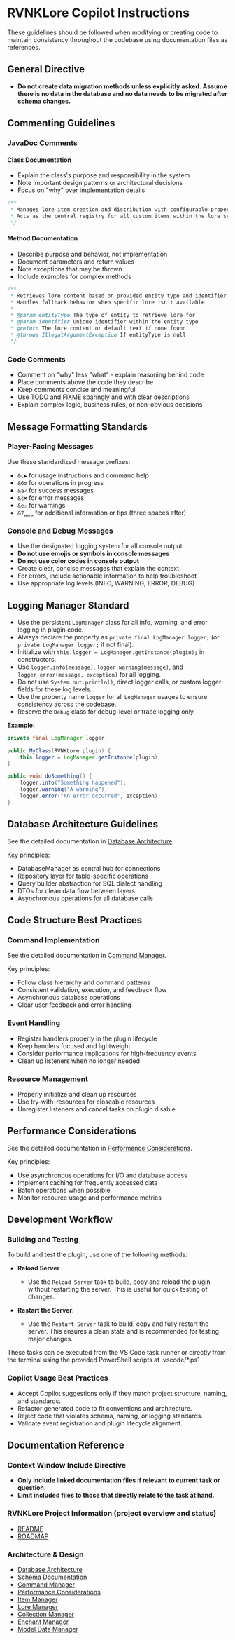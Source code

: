 # RVNKLore Copilot Instructions

These guidelines should be followed when modifying or creating code to maintain consistency throughout the codebase using documentation files as references.

## General Directive

- **Do not create data migration methods unless explicitly asked. Assume there is no data in the database and no data needs to be migrated after schema changes.**

## Commenting Guidelines

### JavaDoc Comments

#### Class Documentation

- Explain the class's purpose and responsibility in the system
- Note important design patterns or architectural decisions
- Focus on "why" over implementation details

```java
/**
 * Manages lore item creation and distribution with configurable properties.
 * Acts as the central registry for all custom items within the lore system.
 */
```

#### Method Documentation

- Describe purpose and behavior, not implementation
- Document parameters and return values
- Note exceptions that may be thrown
- Include examples for complex methods

```java
/**
 * Retrieves lore content based on provided entity type and identifier.
 * Handles fallback behavior when specific lore isn't available.
 *
 * @param entityType The type of entity to retrieve lore for
 * @param identifier Unique identifier within the entity type
 * @return The lore content or default text if none found
 * @throws IllegalArgumentException If entityType is null
 */
```

### Code Comments

- Comment on "why" less "what" - explain reasoning behind code
- Place comments above the code they describe
- Keep comments concise and meaningful
- Use TODO and FIXME sparingly and with clear descriptions
- Explain complex logic, business rules, or non-obvious decisions

## Message Formatting Standards

### Player-Facing Messages

Use these standardized message prefixes:

- `&c▶` for usage instructions and command help
- `&6⚙` for operations in progress
- `&a✓` for success messages
- `&c✖` for error messages
- `&e⚠` for warnings
- `&7␣␣␣` for additional information or tips (three spaces after)

### Console and Debug Messages

- Use the designated logging system for all console output
- **Do not use emojis or symbols in console messages**
- **Do not use color codes in console output**
- Create clear, concise messages that explain the context
- For errors, include actionable information to help troubleshoot
- Use appropriate log levels (INFO, WARNING, ERROR, DEBUG)

## Logging Manager Standard

- Use the persistent `LogManager` class for all info, warning, and error logging in plugin code.
- Always declare the property as `private final LogManager logger;` (or `private LogManager logger;` if not final).
- Initialize with `this.logger = LogManager.getInstance(plugin);` in constructors.
- Use `logger.info(message)`, `logger.warning(message)`, and `logger.error(message, exception)` for all logging.
- Do not use `System.out.println()`, direct logger calls, or custom logger fields for these log levels.
- Use the property name `logger` for all `LogManager` usages to ensure consistency across the codebase.
- Reserve the `Debug` class for debug-level or trace logging only.

**Example:**

```java
private final LogManager logger;

public MyClass(RVNKLore plugin) {
    this.logger = LogManager.getInstance(plugin);
}

public void doSomething() {
    logger.info("Something happened");
    logger.warning("A warning");
    logger.error("An error occurred", exception);
}
```

## Database Architecture Guidelines

See the detailed documentation in [Database Architecture](../docs/rvnklore-database-architecture.md).

Key principles:

- DatabaseManager as central hub for connections
- Repository layer for table-specific operations
- Query builder abstraction for SQL dialect handling
- DTOs for clean data flow between layers
- Asynchronous operations for all database calls

## Code Structure Best Practices

### Command Implementation

See the detailed documentation in [Command Manager](../docs/rvnklore-commandmanager.md).

Key principles:

- Follow class hierarchy and command patterns
- Consistent validation, execution, and feedback flow
- Asynchronous database operations
- Clear user feedback and error handling

### Event Handling

- Register handlers properly in the plugin lifecycle
- Keep handlers focused and lightweight
- Consider performance implications for high-frequency events
- Clean up listeners when no longer needed

### Resource Management

- Properly initialize and clean up resources
- Use try-with-resources for closeable resources
- Unregister listeners and cancel tasks on plugin disable

## Performance Considerations

See the detailed documentation in [Performance Considerations](../docs/rvnklore-performance-consideration.md).

Key principles:

- Use asynchronous operations for I/O and database access
- Implement caching for frequently accessed data
- Batch operations when possible
- Monitor resource usage and performance metrics

## Development Workflow

### Building and Testing

To build and test the plugin, use one of the following methods:

- **Reload Server**
  - Use the `Reload Server` task to build, copy and reload the plugin without restarting the server. This is useful for quick testing of changes.

- **Restart the Server**:
  - Use the `Restart Server` task to build, copy and fully restart the server. This ensures a clean state and is recommended for testing major changes.

These tasks can be executed from the VS Code task runner or directly from the terminal using the provided PowerShell scripts at .vscode/*.ps1

### Copilot Usage Best Practices

- Accept Copilot suggestions only if they match project structure, naming, and standards.
- Refactor generated code to fit conventions and architecture.
- Reject code that violates schema, naming, or logging standards.
- Validate event registration and plugin lifecycle alignment.

## Documentation Reference

### Context Window Include Directive

- **Only include linked documentation files if relevant to current task or question.**
- **Limit included files to those that directly relate to the task at hand.** 

### RVNKLore Project Information (project overview and status)

- [README](../README.md)
- [ROADMAP](../ROADMAP.md)

### Architecture & Design

- [Database Architecture](../docs/rvnklore-database-architecture.md)
- [Schema Documentation](../docs/schema/)
- [Command Manager](../docs/rvnklore-commandmanager.md)
- [Performance Considerations](../docs/rvnklore-performance-consideration.md)
- [Item Manager](../docs/rvnklore-itemmanager.md)
- [Lore Manager](../docs/rvnklore-loremanager.md)
- [Collection Manager](../docs/rvnklore-collectionmanager.md)
- [Enchant Manager](../docs/rvnklore-enchantmanager.md)
- [Model Data Manager](../docs/rvnklore-modeldatamanager.md)